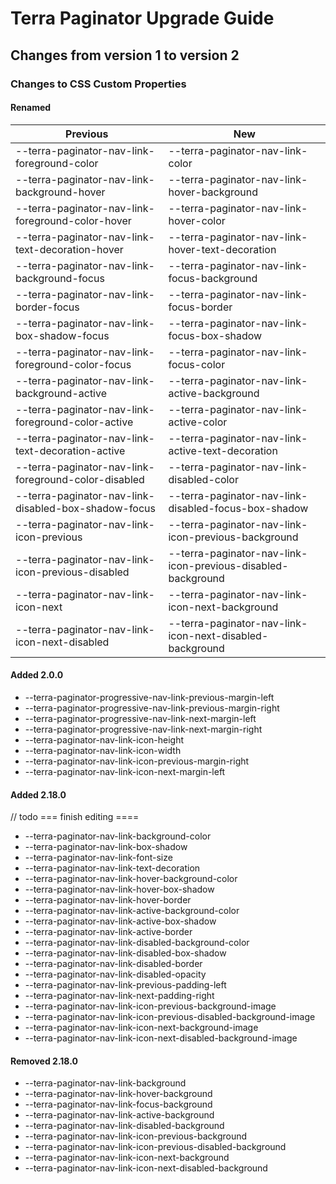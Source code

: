 # Terra Paginator Upgrade Guide

## Changes from version 1 to version 2

### Changes to CSS Custom Properties

#### Renamed
| Previous | New |
|-|-|
| --terra-paginator-nav-link-foreground-color | --terra-paginator-nav-link-color |
| --terra-paginator-nav-link-background-hover | --terra-paginator-nav-link-hover-background |
| --terra-paginator-nav-link-foreground-color-hover | --terra-paginator-nav-link-hover-color |
| --terra-paginator-nav-link-text-decoration-hover | --terra-paginator-nav-link-hover-text-decoration |
| --terra-paginator-nav-link-background-focus | --terra-paginator-nav-link-focus-background |
| --terra-paginator-nav-link-border-focus | --terra-paginator-nav-link-focus-border |
| --terra-paginator-nav-link-box-shadow-focus | --terra-paginator-nav-link-focus-box-shadow |
| --terra-paginator-nav-link-foreground-color-focus | --terra-paginator-nav-link-focus-color |
| --terra-paginator-nav-link-background-active | --terra-paginator-nav-link-active-background |
| --terra-paginator-nav-link-foreground-color-active | --terra-paginator-nav-link-active-color |
| --terra-paginator-nav-link-text-decoration-active | --terra-paginator-nav-link-active-text-decoration |
| --terra-paginator-nav-link-foreground-color-disabled | --terra-paginator-nav-link-disabled-color |
| --terra-paginator-nav-link-disabled-box-shadow-focus | --terra-paginator-nav-link-disabled-focus-box-shadow |
| --terra-paginator-nav-link-icon-previous | --terra-paginator-nav-link-icon-previous-background |
| --terra-paginator-nav-link-icon-previous-disabled | --terra-paginator-nav-link-icon-previous-disabled-background |
| --terra-paginator-nav-link-icon-next | --terra-paginator-nav-link-icon-next-background |
| --terra-paginator-nav-link-icon-next-disabled | --terra-paginator-nav-link-icon-next-disabled-background |

#### Added 2.0.0
* --terra-paginator-progressive-nav-link-previous-margin-left
* --terra-paginator-progressive-nav-link-previous-margin-right
* --terra-paginator-progressive-nav-link-next-margin-left
* --terra-paginator-progressive-nav-link-next-margin-right
* --terra-paginator-nav-link-icon-height
* --terra-paginator-nav-link-icon-width
* --terra-paginator-nav-link-icon-previous-margin-right
* --terra-paginator-nav-link-icon-next-margin-left

#### Added 2.18.0
// todo === finish editing ====
* --terra-paginator-nav-link-background-color
* --terra-paginator-nav-link-box-shadow
* --terra-paginator-nav-link-font-size
* --terra-paginator-nav-link-text-decoration
* --terra-paginator-nav-link-hover-background-color
* --terra-paginator-nav-link-hover-box-shadow
* --terra-paginator-nav-link-hover-border
* --terra-paginator-nav-link-active-background-color
* --terra-paginator-nav-link-active-box-shadow
* --terra-paginator-nav-link-active-border
* --terra-paginator-nav-link-disabled-background-color
* --terra-paginator-nav-link-disabled-box-shadow
* --terra-paginator-nav-link-disabled-border
* --terra-paginator-nav-link-disabled-opacity
* --terra-paginator-nav-link-previous-padding-left
* --terra-paginator-nav-link-next-padding-right
* --terra-paginator-nav-link-icon-previous-background-image
* --terra-paginator-nav-link-icon-previous-disabled-background-image
* --terra-paginator-nav-link-icon-next-background-image
* --terra-paginator-nav-link-icon-next-disabled-background-image

#### Removed 2.18.0
* --terra-paginator-nav-link-background
* --terra-paginator-nav-link-hover-background
* --terra-paginator-nav-link-focus-background
* --terra-paginator-nav-link-active-background
* --terra-paginator-nav-link-disabled-background
* --terra-paginator-nav-link-icon-previous-background
* --terra-paginator-nav-link-icon-previous-disabled-background
* --terra-paginator-nav-link-icon-next-background
* --terra-paginator-nav-link-icon-next-disabled-background
